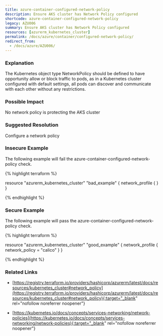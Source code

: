 ```yaml
---
title: azure-container-configured-network-policy
description: Ensure AKS cluster has Network Policy configured
shortcode: azure-container-configured-network-policy
legacy: AZU006
summary: Ensure AKS cluster has Network Policy configured 
resources: [azurerm_kubernetes_cluster] 
permalink: /docs/azure/container/configured-network-policy/
redirect_from: 
  - /docs/azure/AZU006/
---
```


### Explanation


The Kubernetes object type NetworkPolicy should be defined to have opportunity allow or block traffic to pods, as in a Kubernetes cluster configured with default settings, all pods can discover and communicate with each other without any restrictions.


### Possible Impact
No network policy is protecting the AKS cluster

### Suggested Resolution
Configure a network policy


### Insecure Example

The following example will fail the azure-container-configured-network-policy check.

{% highlight terraform %}

resource "azurerm_kubernetes_cluster" "bad_example" {
	network_profile {
	  }
}

{% endhighlight %}



### Secure Example

The following example will pass the azure-container-configured-network-policy check.

{% highlight terraform %}

resource "azurerm_kubernetes_cluster" "good_example" {
	network_profile {
	  network_policy = "calico"
	  }
}

{% endhighlight %}



### Related Links


- [https://registry.terraform.io/providers/hashicorp/azurerm/latest/docs/resources/kubernetes_cluster#network_policy](https://registry.terraform.io/providers/hashicorp/azurerm/latest/docs/resources/kubernetes_cluster#network_policy){:target="_blank" rel="nofollow noreferrer noopener"}

- [https://kubernetes.io/docs/concepts/services-networking/network-policies](https://kubernetes.io/docs/concepts/services-networking/network-policies){:target="_blank" rel="nofollow noreferrer noopener"}


